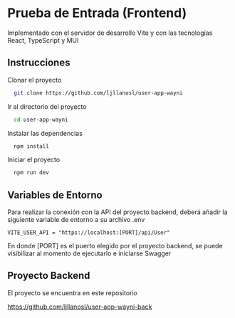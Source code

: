 
# Prueba de Entrada (Frontend)

Implementado con el servidor de desarrollo Vite y con las tecnologías React, TypeScript y MUI




## Instrucciones

Clonar el proyecto

```bash
  git clone https://github.com/ljllanosl/user-app-wayni
```

Ir al directorio del proyecto

```bash
  cd user-app-wayni
```

Instalar las dependencias

```bash
  npm install
```

Iniciar el proyecto

```bash
  npm run dev
```


## Variables de Entorno

Para realizar la conexión con la API del proyecto backend, deberá añadir la siguiente variable de entorno a su archivo .env

`VITE_USER_API = "https://localhost:[PORT]/api/User"`

En donde [PORT] es el puerto elegido por el proyecto backend, se puede visibilizar al momento de ejecutarlo e iniciarse Swagger


## Proyecto Backend

El proyecto se encuentra en este repositorio 

https://github.com/ljllanosl/user-app-wayni-back
